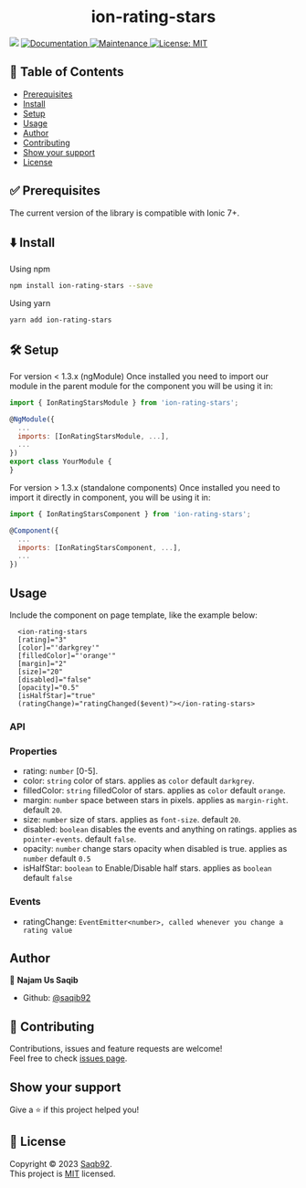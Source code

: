 <h1 align="center">ion-rating-stars</h1>
<p>
  <img src="https://img.shields.io/badge/version-0.0.1-blue.svg?cacheSeconds=2592000" />
  <a href="https://github.com/saqib92/ion-rating-stars#readme">
    <img alt="Documentation" src="https://img.shields.io/badge/documentation-yes-brightgreen.svg" target="_blank" />
  </a>
  <a href="https://github.com/saqib92/ion-rating/graphs/commit-activity">
    <img alt="Maintenance" src="https://img.shields.io/badge/Maintained%3F-yes-green.svg" target="_blank" />
  </a>
  <a href="https://github.com/saqib92/ion-rating/blob/master/LICENSE">
    <img alt="License: MIT" src="https://img.shields.io/badge/License-MIT-yellow.svg" target="_blank" />
  </a>
</p>

## 📝 Table of Contents

- [Prerequisites](#prerequisites)
- [Install](#install)
- [Setup](#setup)
- [Usage](#usage)
- [Author](#author)
- [Contributing](#contributing)
- [Show your support](#support)
- [License](#license)

## ✅ Prerequisites <a name = "prerequisites"></a>

The current version of the library is compatible with Ionic 7+.

## ⬇️ Install <a name = "install"></a>

Using npm

```sh
npm install ion-rating-stars --save
```

Using yarn

```sh
yarn add ion-rating-stars
```

## 🛠 Setup <a name = "setup"></a>

For version < 1.3.x (ngModule)
Once installed you need to import our module in the parent module for the component you will be using it in:

```js
import { IonRatingStarsModule } from 'ion-rating-stars';

@NgModule({
  ...
  imports: [IonRatingStarsModule, ...],
  ...
})
export class YourModule {
}
```

For version > 1.3.x (standalone components)
Once installed you need to import it directly in component, you will be using it in:

```js
import { IonRatingStarsComponent } from 'ion-rating-stars';

@Component({
  ...
  imports: [IonRatingStarsComponent, ...],
  ...
})
```

## Usage <a name = "usage"></a>

Include the component on page template, like the example below:

```
  <ion-rating-stars
  [rating]="3"
  [color]="'darkgrey'"
  [filledColor]="'orange'"
  [margin]="2"
  [size]="20"
  [disabled]="false"
  [opacity]="0.5"
  [isHalfStar]="true"
  (ratingChange)="ratingChanged($event)"></ion-rating-stars>
```

### API

### Properties

- rating: `number` [0-5].
- color: `string` color of stars. applies as `color` default `darkgrey`.
- filledColor: `string` filledColor of stars. applies as `color` default `orange`.
- margin: `number` space between stars in pixels. applies as `margin-right`. default `20`.
- size: `number` size of stars. applies as `font-size`. default `20`.
- disabled: `boolean` disables the events and anything on ratings. applies as `pointer-events`. default `false`.
- opacity: `number` change stars opacity when disabled is true. applies as `number` default `0.5`
- isHalfStar: `boolean` to Enable/Disable half stars. applies as `boolean` default `false`

### Events

- ratingChange: `EventEmitter<number>, called whenever you change a rating value`

## Author <a name = "author"></a>

👤 **Najam Us Saqib**

- Github: [@saqib92](https://github.com/saqib92)

## 🤝 Contributing <a name = "contributing"></a>

Contributions, issues and feature requests are welcome!<br />
Feel free to check [issues page](https://github.com/saqib92/ion-rating-stars/issues).

## Show your support <a name = "support"></a>

Give a ⭐️ if this project helped you!

## 📝 License <a name = "license"></a>

Copyright © 2023 [Saqb92](https://github.com/saqib92).<br />
This project is [MIT](https://github.com/saqib92/ion-rating-stars/blob/master/LICENSE) licensed.
